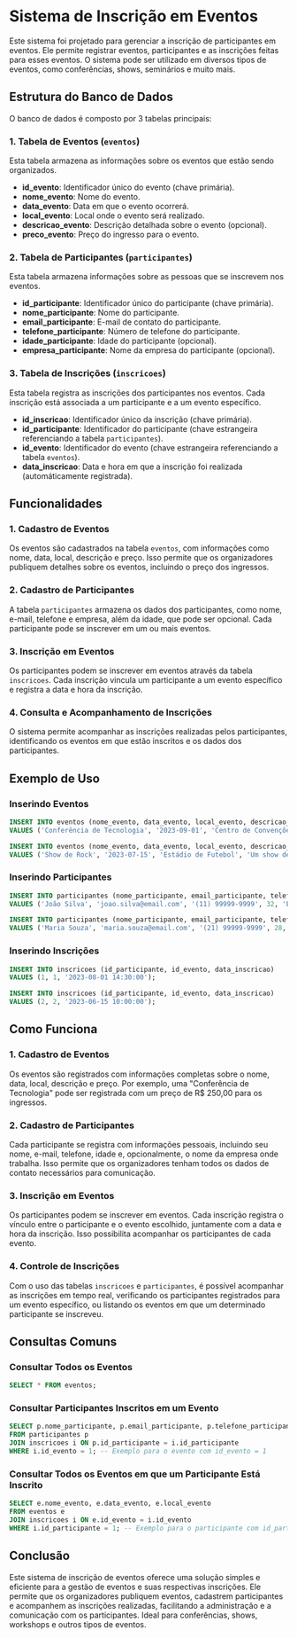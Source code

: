 # Sistema de Inscrição em Eventos

Este sistema foi projetado para gerenciar a inscrição de participantes em eventos. Ele permite registrar eventos, participantes e as inscrições feitas para esses eventos. O sistema pode ser utilizado em diversos tipos de eventos, como conferências, shows, seminários e muito mais.

## Estrutura do Banco de Dados

O banco de dados é composto por 3 tabelas principais:

### 1. **Tabela de Eventos (`eventos`)**
Esta tabela armazena as informações sobre os eventos que estão sendo organizados.

- **id_evento**: Identificador único do evento (chave primária).
- **nome_evento**: Nome do evento.
- **data_evento**: Data em que o evento ocorrerá.
- **local_evento**: Local onde o evento será realizado.
- **descricao_evento**: Descrição detalhada sobre o evento (opcional).
- **preco_evento**: Preço do ingresso para o evento.

### 2. **Tabela de Participantes (`participantes`)**
Esta tabela armazena informações sobre as pessoas que se inscrevem nos eventos.

- **id_participante**: Identificador único do participante (chave primária).
- **nome_participante**: Nome do participante.
- **email_participante**: E-mail de contato do participante.
- **telefone_participante**: Número de telefone do participante.
- **idade_participante**: Idade do participante (opcional).
- **empresa_participante**: Nome da empresa do participante (opcional).

### 3. **Tabela de Inscrições (`inscricoes`)**
Esta tabela registra as inscrições dos participantes nos eventos. Cada inscrição está associada a um participante e a um evento específico.

- **id_inscricao**: Identificador único da inscrição (chave primária).
- **id_participante**: Identificador do participante (chave estrangeira referenciando a tabela `participantes`).
- **id_evento**: Identificador do evento (chave estrangeira referenciando a tabela `eventos`).
- **data_inscricao**: Data e hora em que a inscrição foi realizada (automáticamente registrada).

## Funcionalidades

### 1. **Cadastro de Eventos**
Os eventos são cadastrados na tabela `eventos`, com informações como nome, data, local, descrição e preço. Isso permite que os organizadores publiquem detalhes sobre os eventos, incluindo o preço dos ingressos.

### 2. **Cadastro de Participantes**
A tabela `participantes` armazena os dados dos participantes, como nome, e-mail, telefone e empresa, além da idade, que pode ser opcional. Cada participante pode se inscrever em um ou mais eventos.

### 3. **Inscrição em Eventos**
Os participantes podem se inscrever em eventos através da tabela `inscricoes`. Cada inscrição vincula um participante a um evento específico e registra a data e hora da inscrição.

### 4. **Consulta e Acompanhamento de Inscrições**
O sistema permite acompanhar as inscrições realizadas pelos participantes, identificando os eventos em que estão inscritos e os dados dos participantes.

## Exemplo de Uso

### Inserindo Eventos

```sql
INSERT INTO eventos (nome_evento, data_evento, local_evento, descricao_evento, preco_evento)
VALUES ('Conferência de Tecnologia', '2023-09-01', 'Centro de Convenções', 'Uma conferência para discutir as últimas tendências em tecnologia', 250.00);

INSERT INTO eventos (nome_evento, data_evento, local_evento, descricao_evento, preco_evento)
VALUES ('Show de Rock', '2023-07-15', 'Estádio de Futebol', 'Um show de rock com bandas famosas', 80.00);
```

### Inserindo Participantes

```sql
INSERT INTO participantes (nome_participante, email_participante, telefone_participante, idade_participante, empresa_participante)
VALUES ('João Silva', 'joao.silva@email.com', '(11) 99999-9999', 32, 'Empresa X');

INSERT INTO participantes (nome_participante, email_participante, telefone_participante, idade_participante, empresa_participante)
VALUES ('Maria Souza', 'maria.souza@email.com', '(21) 99999-9999', 28, '');
```

### Inserindo Inscrições

```sql
INSERT INTO inscricoes (id_participante, id_evento, data_inscricao)
VALUES (1, 1, '2023-08-01 14:30:00');

INSERT INTO inscricoes (id_participante, id_evento, data_inscricao)
VALUES (2, 2, '2023-06-15 10:00:00');
```

## Como Funciona

### 1. **Cadastro de Eventos**
Os eventos são registrados com informações completas sobre o nome, data, local, descrição e preço. Por exemplo, uma "Conferência de Tecnologia" pode ser registrada com um preço de R$ 250,00 para os ingressos.

### 2. **Cadastro de Participantes**
Cada participante se registra com informações pessoais, incluindo seu nome, e-mail, telefone, idade e, opcionalmente, o nome da empresa onde trabalha. Isso permite que os organizadores tenham todos os dados de contato necessários para comunicação.

### 3. **Inscrição em Eventos**
Os participantes podem se inscrever em eventos. Cada inscrição registra o vínculo entre o participante e o evento escolhido, juntamente com a data e hora da inscrição. Isso possibilita acompanhar os participantes de cada evento.

### 4. **Controle de Inscrições**
Com o uso das tabelas `inscricoes` e `participantes`, é possível acompanhar as inscrições em tempo real, verificando os participantes registrados para um evento específico, ou listando os eventos em que um determinado participante se inscreveu.

## Consultas Comuns

### Consultar Todos os Eventos

```sql
SELECT * FROM eventos;
```

### Consultar Participantes Inscritos em um Evento

```sql
SELECT p.nome_participante, p.email_participante, p.telefone_participante
FROM participantes p
JOIN inscricoes i ON p.id_participante = i.id_participante
WHERE i.id_evento = 1; -- Exemplo para o evento com id_evento = 1
```

### Consultar Todos os Eventos em que um Participante Está Inscrito

```sql
SELECT e.nome_evento, e.data_evento, e.local_evento
FROM eventos e
JOIN inscricoes i ON e.id_evento = i.id_evento
WHERE i.id_participante = 1; -- Exemplo para o participante com id_participante = 1
```

## Conclusão

Este sistema de inscrição de eventos oferece uma solução simples e eficiente para a gestão de eventos e suas respectivas inscrições. Ele permite que os organizadores publiquem eventos, cadastrem participantes e acompanhem as inscrições realizadas, facilitando a administração e a comunicação com os participantes. Ideal para conferências, shows, workshops e outros tipos de eventos.
